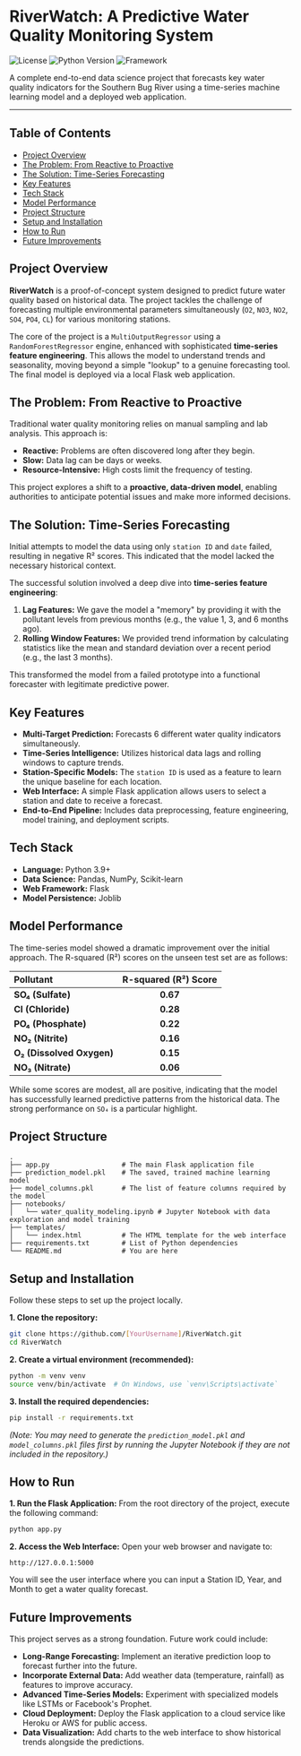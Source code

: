 # RiverWatch: A Predictive Water Quality Monitoring System

![License](https://img.shields.io/badge/license-MIT-blue.svg)
![Python Version](https://img.shields.io/badge/python-3.9%2B-green.svg)
![Framework](https://img.shields.io/badge/framework-Flask-red.svg)

A complete end-to-end data science project that forecasts key water quality indicators for the Southern Bug River using a time-series machine learning model and a deployed web application.

---

## Table of Contents
- [Project Overview](#project-overview)
- [The Problem: From Reactive to Proactive](#the-problem-from-reactive-to-proactive)
- [The Solution: Time-Series Forecasting](#the-solution-time-series-forecasting)
- [Key Features](#key-features)
- [Tech Stack](#tech-stack)
- [Model Performance](#model-performance)
- [Project Structure](#project-structure)
- [Setup and Installation](#setup-and-installation)
- [How to Run](#how-to-run)
- [Future Improvements](#future-improvements)

## Project Overview

**RiverWatch** is a proof-of-concept system designed to predict future water quality based on historical data. The project tackles the challenge of forecasting multiple environmental parameters simultaneously (`O2`, `NO3`, `NO2`, `SO4`, `PO4`, `CL`) for various monitoring stations.

The core of the project is a `MultiOutputRegressor` using a `RandomForestRegressor` engine, enhanced with sophisticated **time-series feature engineering**. This allows the model to understand trends and seasonality, moving beyond a simple "lookup" to a genuine forecasting tool. The final model is deployed via a local Flask web application.

## The Problem: From Reactive to Proactive

Traditional water quality monitoring relies on manual sampling and lab analysis. This approach is:
- **Reactive:** Problems are often discovered long after they begin.
- **Slow:** Data lag can be days or weeks.
- **Resource-Intensive:** High costs limit the frequency of testing.

This project explores a shift to a **proactive, data-driven model**, enabling authorities to anticipate potential issues and make more informed decisions.

## The Solution: Time-Series Forecasting

Initial attempts to model the data using only `station ID` and `date` failed, resulting in negative R² scores. This indicated that the model lacked the necessary historical context.

The successful solution involved a deep dive into **time-series feature engineering**:
1.  **Lag Features:** We gave the model a "memory" by providing it with the pollutant levels from previous months (e.g., the value 1, 3, and 6 months ago).
2.  **Rolling Window Features:** We provided trend information by calculating statistics like the mean and standard deviation over a recent period (e.g., the last 3 months).

This transformed the model from a failed prototype into a functional forecaster with legitimate predictive power.

## Key Features
- **Multi-Target Prediction:** Forecasts 6 different water quality indicators simultaneously.
- **Time-Series Intelligence:** Utilizes historical data lags and rolling windows to capture trends.
- **Station-Specific Models:** The `station ID` is used as a feature to learn the unique baseline for each location.
- **Web Interface:** A simple Flask application allows users to select a station and date to receive a forecast.
- **End-to-End Pipeline:** Includes data preprocessing, feature engineering, model training, and deployment scripts.

## Tech Stack
- **Language:** Python 3.9+
- **Data Science:** Pandas, NumPy, Scikit-learn
- **Web Framework:** Flask
- **Model Persistence:** Joblib

## Model Performance
The time-series model showed a dramatic improvement over the initial approach. The R-squared (R²) scores on the unseen test set are as follows:

| Pollutant              | R-squared (R²) Score |
|:-----------------------|:--------------------:|
| **SO₄ (Sulfate)**      | **0.67**             |
| **Cl (Chloride)**      | **0.28**             |
| **PO₄ (Phosphate)**    | **0.22**             |
| **NO₂ (Nitrite)**      | **0.16**             |
| **O₂ (Dissolved Oxygen)** | **0.15**             |
| **NO₃ (Nitrate)**      | **0.06**             |

While some scores are modest, all are positive, indicating that the model has successfully learned predictive patterns from the historical data. The strong performance on `SO₄` is a particular highlight.

## Project Structure
```
.
├── app.py                  # The main Flask application file
├── prediction_model.pkl    # The saved, trained machine learning model
├── model_columns.pkl       # The list of feature columns required by the model
├── notebooks/
│   └── water_quality_modeling.ipynb # Jupyter Notebook with data exploration and model training
├── templates/
│   └── index.html          # The HTML template for the web interface
├── requirements.txt        # List of Python dependencies
└── README.md               # You are here
```

## Setup and Installation

Follow these steps to set up the project locally.

**1. Clone the repository:**
```bash
git clone https://github.com/[YourUsername]/RiverWatch.git
cd RiverWatch
```

**2. Create a virtual environment (recommended):**
```bash
python -m venv venv
source venv/bin/activate  # On Windows, use `venv\Scripts\activate`
```

**3. Install the required dependencies:**
```bash
pip install -r requirements.txt
```
*(Note: You may need to generate the `prediction_model.pkl` and `model_columns.pkl` files first by running the Jupyter Notebook if they are not included in the repository.)*

## How to Run

**1. Run the Flask Application:**
From the root directory of the project, execute the following command:
```bash
python app.py
```

**2. Access the Web Interface:**
Open your web browser and navigate to:
```
http://127.0.0.1:5000
```
You will see the user interface where you can input a Station ID, Year, and Month to get a water quality forecast.

## Future Improvements
This project serves as a strong foundation. Future work could include:
- **Long-Range Forecasting:** Implement an iterative prediction loop to forecast further into the future.
- **Incorporate External Data:** Add weather data (temperature, rainfall) as features to improve accuracy.
- **Advanced Time-Series Models:** Experiment with specialized models like LSTMs or Facebook's Prophet.
- **Cloud Deployment:** Deploy the Flask application to a cloud service like Heroku or AWS for public access.
- **Data Visualization:** Add charts to the web interface to show historical trends alongside the predictions.
